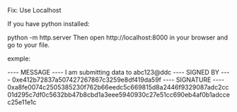 Fix: Use Localhost

If you have python installed:

python -m http.server
Then open http://localhost:8000 in your browser and go to your file.



exmple:

---- MESSAGE ----
I am submitting data to abc123@ddc
---- SIGNED BY ----
0xe412b72837a507427267867c3259e8df419da59f
---- SIGNATURE ----
0xa8fe0074c2505385230f762b66eedc5c669815d8a2446f9329087adc2cc01d295c7df0c5632bb47b8cbd1a3eee5940930c27e51cc690eb4af0b1adccec25e11e1c

